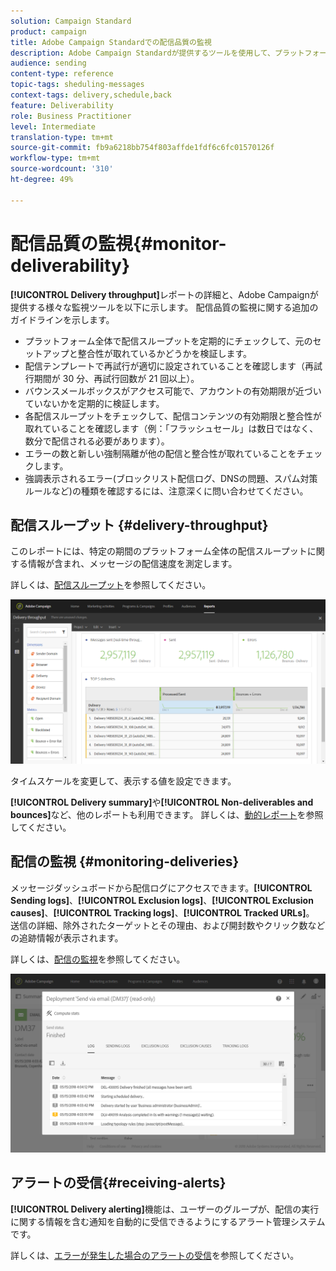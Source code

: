 ```yaml
---
solution: Campaign Standard
product: campaign
title: Adobe Campaign Standardでの配信品質の監視
description: Adobe Campaign Standardが提供するツールを使用して、プラットフォームの配信品質を監視します。
audience: sending
content-type: reference
topic-tags: sheduling-messages
context-tags: delivery,schedule,back
feature: Deliverability
role: Business Practitioner
level: Intermediate
translation-type: tm+mt
source-git-commit: fb9a6218bb754f803affde1fdf6c6fc01570126f
workflow-type: tm+mt
source-wordcount: '310'
ht-degree: 49%

---
```



# 配信品質の監視{#monitor-deliverability}

**[!UICONTROL Delivery throughput]**&#x200B;レポートの詳細と、Adobe Campaignが提供する様々な監視ツールを以下に示します。 配信品質の監視に関する追加のガイドラインを示します。
* プラットフォーム全体で配信スループットを定期的にチェックして、元のセットアップと整合性が取れているかどうかを検証します。
* 配信テンプレートで再試行が適切に設定されていることを確認します（再試行期間が 30 分、再試行回数が 21 回以上）。
* バウンスメールボックスがアクセス可能で、アカウントの有効期限が近づいていないかを定期的に検証します。
* 各配信スループットをチェックして、配信コンテンツの有効期限と整合性が取れていることを確認します（例：「フラッシュセール」は数日ではなく、数分で配信される必要があります）。
* エラーの数と新しい強制隔離が他の配信と整合性が取れていることをチェックします。
* 強調表示されるエラー(ブロックリスト配信ログ、DNSの問題、スパム対策ルールなど)の種類を確認するには、注意深くに問い合わせてください。

## 配信スループット {#delivery-throughput}

このレポートには、特定の期間のプラットフォーム全体の配信スループットに関する情報が含まれ、メッセージの配信速度を測定します。

詳しくは、[配信スループット](../../reporting/using/delivery-throughput.md)を参照してください。

![](assets/delivery_reports_1.png)

タイムスケールを変更して、表示する値を設定できます。

**[!UICONTROL Delivery summary]**&#x200B;や&#x200B;**[!UICONTROL Non-deliverables and bounces]**&#x200B;など、他のレポートも利用できます。 詳しくは、[動的レポート](../../reporting/using/about-dynamic-reports.md)を参照してください。

## 配信の監視 {#monitoring-deliveries}

メッセージダッシュボードから配信ログにアクセスできます。**[!UICONTROL Sending logs]**、**[!UICONTROL Exclusion logs]**、**[!UICONTROL Exclusion causes]**、**[!UICONTROL Tracking logs]**、**[!UICONTROL Tracked URLs]**。 送信の詳細、除外されたターゲットとその理由、および開封数やクリック数などの追跡情報が表示されます。

詳しくは、[配信の監視](../../sending/using/monitoring-a-delivery.md)を参照してください。

![](assets/sending_delivery1.png)

## アラートの受信{#receiving-alerts}

**[!UICONTROL Delivery alerting]**&#x200B;機能は、ユーザーのグループが、配信の実行に関する情報を含む通知を自動的に受信できるようにするアラート管理システムです。

詳しくは、[エラーが発生した場合のアラートの受信](../../sending/using/receiving-alerts-when-failures-happen.md)を参照してください。

<!--## External tools (#external-tools)

### Signal Spam {#signal-spam}

Signal Spam is a French service which offers anonymized feedback loop reporting for French ISPs (Orange, SFR).

This service allows you to follow the reputation of the French ISPs and track customers' activity evolution.

Signal Spam also provides direct complaints that end users log through a dedicated interface. Those complaints are then quarantined from the email address database.

### 250ok {#solution-250ok}

250ok is a monitoring solution which provides IP and domain denylists, as well as reputation indicators.

The information provided is real-time, which allows for a pro-active assistance. 250ok a complementary solution to the Adobe deliverability internal tools.-->
